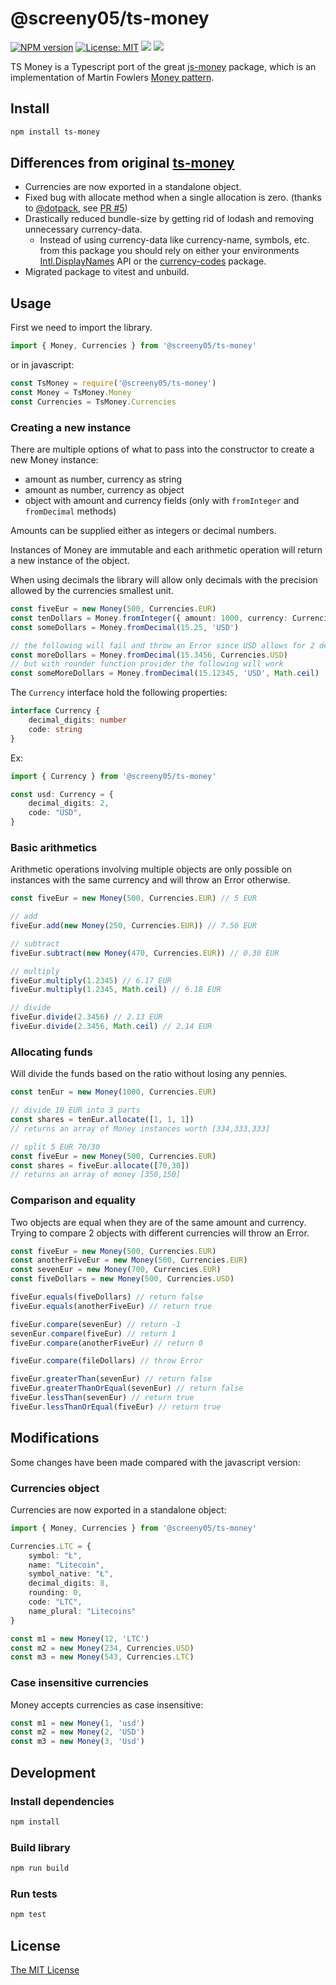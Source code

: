 # @screeny05/ts-money

[![NPM version](https://img.shields.io/npm/v/@screeny05/ts-money.svg?style=flat-square)](https://www.npmjs.com/package/@screeny05/ts-money)
[![License: MIT](https://img.shields.io/badge/License-MIT-green.svg?style=flat-square)](https://opensource.org/licenses/MIT)
[![](https://img.shields.io/npm/dm/@screeny05/ts-money.svg?style=flat-square)](https://www.npmjs.com/package/@screeny05/ts-money)
[![](https://deno.bundlejs.com/?q=@screeny05/ts-money&badge&badge-style=flat-square)](https://www.npmjs.com/package/@screeny05/ts-money)


TS Money is a Typescript port of the great [js-money](https://www.npmjs.com/package/js-money) package, which is an implementation of Martin Fowlers [Money pattern](http://martinfowler.com/eaaCatalog/money.html). 

## Install

```sh
npm install ts-money
```

## Differences from original [ts-money](https://github.com/macor161/ts-money)

- Currencies are now exported in a standalone object.
- Fixed bug with allocate method when a single allocation is zero. (thanks to [@dotpack](https://github.com/dotpack), see [PR #5](https://github.com/macor161/ts-money/pull/5))
- Drastically reduced bundle-size by getting rid of lodash and removing unnecessary currency-data.
    - Instead of using currency-data like currency-name, symbols, etc. from this package you should rely on either your environments [Intl.DisplayNames](https://developer.mozilla.org/en-US/docs/Web/JavaScript/Reference/Global_Objects/Intl/DisplayNames) API or the [currency-codes](https://www.npmjs.com/package/currency-codes) package.
- Migrated package to vitest and unbuild.

## Usage

First we need to import the library.

```typescript
import { Money, Currencies } from '@screeny05/ts-money'
```

or in javascript:

```javascript
const TsMoney = require('@screeny05/ts-money')
const Money = TsMoney.Money
const Currencies = TsMoney.Currencies
```

### Creating a new instance

There are multiple options of what to pass into the constructor to create a new Money instance:
* amount as number, currency as string
* amount as number, currency as object
* object with amount and currency fields (only with `fromInteger` and `fromDecimal` methods)

Amounts can be supplied either as integers or decimal numbers.

Instances of Money are immutable and each arithmetic operation will return a new instance of the object.

When using decimals the library will allow only decimals with the precision allowed by the currencies smallest unit.

```typescript
const fiveEur = new Money(500, Currencies.EUR)
const tenDollars = Money.fromInteger({ amount: 1000, currency: Currencies.USD })
const someDollars = Money.fromDecimal(15.25, 'USD')

// the following will fail and throw an Error since USD allows for 2 decimals
const moreDollars = Money.fromDecimal(15.3456, Currencies.USD)
// but with rounder function provider the following will work
const someMoreDollars = Money.fromDecimal(15.12345, 'USD', Math.ceil)
```

The `Currency` interface hold the following properties:

```typescript
interface Currency {
    decimal_digits: number
    code: string
}
```

Ex:

```typescript
import { Currency } from '@screeny05/ts-money'

const usd: Currency = {
    decimal_digits: 2,
    code: "USD",
}
```

### Basic arithmetics

Arithmetic operations involving multiple objects are only possible on instances with the same currency and will throw an Error otherwise.

```typescript
const fiveEur = new Money(500, Currencies.EUR) // 5 EUR

// add
fiveEur.add(new Money(250, Currencies.EUR)) // 7.50 EUR

// subtract 
fiveEur.subtract(new Money(470, Currencies.EUR)) // 0.30 EUR

// multiply
fiveEur.multiply(1.2345) // 6.17 EUR
fiveEur.multiply(1.2345, Math.ceil) // 6.18 EUR

// divide 
fiveEur.divide(2.3456) // 2.13 EUR
fiveEur.divide(2.3456, Math.ceil) // 2.14 EUR
```

### Allocating funds

Will divide the funds based on the ratio without losing any pennies. 

```typescript
const tenEur = new Money(1000, Currencies.EUR)

// divide 10 EUR into 3 parts
const shares = tenEur.allocate([1, 1, 1])
// returns an array of Money instances worth [334,333,333]

// split 5 EUR 70/30
const fiveEur = new Money(500, Currencies.EUR)
const shares = fiveEur.allocate([70,30])
// returns an array of money [350,150]

```

### Comparison and equality

Two objects are equal when they are of the same amount and currency.
Trying to compare 2 objects with different currencies will throw an Error.

```typescript
const fiveEur = new Money(500, Currencies.EUR)
const anotherFiveEur = new Money(500, Currencies.EUR)
const sevenEur = new Money(700, Currencies.EUR)
const fiveDollars = new Money(500, Currencies.USD)

fiveEur.equals(fiveDollars) // return false
fiveEur.equals(anotherFiveEur) // return true

fiveEur.compare(sevenEur) // return -1
sevenEur.compare(fiveEur) // return 1
fiveEur.compare(anotherFiveEur) // return 0

fiveEur.compare(fileDollars) // throw Error

fiveEur.greaterThan(sevenEur) // return false
fiveEur.greaterThanOrEqual(sevenEur) // return false
fiveEur.lessThan(sevenEur) // return true
fiveEur.lessThanOrEqual(fiveEur) // return true
```


## Modifications

Some changes have been made compared with the javascript version:

### Currencies object

Currencies are now exported in a standalone object:

```typescript
import { Money, Currencies } from '@screeny05/ts-money'

Currencies.LTC = {
    symbol: "Ł",
    name: "Litecoin",
    symbol_native: "Ł",
    decimal_digits: 8,
    rounding: 0,
    code: "LTC",
    name_plural: "Litecoins"    
}

const m1 = new Money(12, 'LTC')
const m2 = new Money(234, Currencies.USD)
const m3 = new Money(543, Currencies.LTC)

```

### Case insensitive currencies

Money accepts currencies as case insensitive:

```typescript
const m1 = new Money(1, 'usd')
const m2 = new Money(2, 'USD')
const m3 = new Money(3, 'Usd')
```

## Development

### Install dependencies

```sh
npm install
```

### Build library

```sh
npm run build
```

### Run tests

```sh
npm test
```

## License

[The MIT License](http://opensource.org/licenses/MIT)
